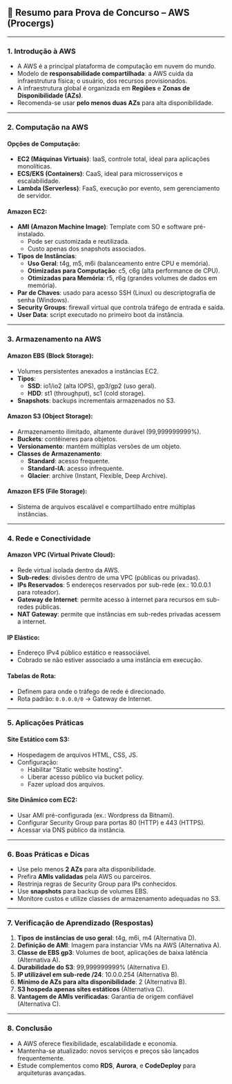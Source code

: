 
## 📘 Resumo para Prova de Concurso – AWS (Procergs)

---

### **1. Introdução à AWS**
- A AWS é a principal plataforma de computação em nuvem do mundo.
- Modelo de **responsabilidade compartilhada**: a AWS cuida da infraestrutura física; o usuário, dos recursos provisionados.
- A infraestrutura global é organizada em **Regiões** e **Zonas de Disponibilidade (AZs)**.
- Recomenda-se usar **pelo menos duas AZs** para alta disponibilidade.

---

### **2. Computação na AWS**

#### **Opções de Computação:**
- **EC2 (Máquinas Virtuais)**: IaaS, controle total, ideal para aplicações monolíticas.
- **ECS/EKS (Containers)**: CaaS, ideal para microsserviços e escalabilidade.
- **Lambda (Serverless)**: FaaS, execução por evento, sem gerenciamento de servidor.

#### **Amazon EC2:**
- **AMI (Amazon Machine Image)**: Template com SO e software pré-instalado.
  - Pode ser customizada e reutilizada.
  - Custo apenas dos snapshots associados.
- **Tipos de Instâncias**:
  - **Uso Geral**: t4g, m5, m6i (balanceamento entre CPU e memória).
  - **Otimizadas para Computação**: c5, c6g (alta performance de CPU).
  - **Otimizadas para Memória**: r5, r6g (grandes volumes de dados em memória).
- **Par de Chaves**: usado para acesso SSH (Linux) ou descriptografia de senha (Windows).
- **Security Groups**: firewall virtual que controla tráfego de entrada e saída.
- **User Data**: script executado no primeiro boot da instância.

---

### **3. Armazenamento na AWS**

#### **Amazon EBS (Block Storage):**
- Volumes persistentes anexados a instâncias EC2.
- **Tipos**:
  - **SSD**: io1/io2 (alta IOPS), gp3/gp2 (uso geral).
  - **HDD**: st1 (throughput), sc1 (cold storage).
- **Snapshots**: backups incrementais armazenados no S3.

#### **Amazon S3 (Object Storage):**
- Armazenamento ilimitado, altamente durável (99,999999999%).
- **Buckets**: contêineres para objetos.
- **Versionamento**: mantém múltiplas versões de um objeto.
- **Classes de Armazenamento**:
  - **Standard**: acesso frequente.
  - **Standard-IA**: acesso infrequente.
  - **Glacier**: archive (Instant, Flexible, Deep Archive).

#### **Amazon EFS (File Storage):**
- Sistema de arquivos escalável e compartilhado entre múltiplas instâncias.

---

### **4. Rede e Conectividade**

#### **Amazon VPC (Virtual Private Cloud):**
- Rede virtual isolada dentro da AWS.
- **Sub-redes**: divisões dentro de uma VPC (públicas ou privadas).
- **IPs Reservados**: 5 endereços reservados por sub-rede (ex.: 10.0.0.1 para roteador).
- **Gateway de Internet**: permite acesso à internet para recursos em sub-redes públicas.
- **NAT Gateway**: permite que instâncias em sub-redes privadas acessem a internet.

#### **IP Elástico:**
- Endereço IPv4 público estático e reassociável.
- Cobrado se não estiver associado a uma instância em execução.

#### **Tabelas de Rota:**
- Definem para onde o tráfego de rede é direcionado.
- Rota padrão: `0.0.0.0/0` → Gateway de Internet.

---

### **5. Aplicações Práticas**

#### **Site Estático com S3:**
- Hospedagem de arquivos HTML, CSS, JS.
- Configuração:
  - Habilitar "Static website hosting".
  - Liberar acesso público via bucket policy.
  - Fazer upload dos arquivos.

#### **Site Dinâmico com EC2:**
- Usar AMI pré-configurada (ex.: Wordpress da Bitnami).
- Configurar Security Group para portas 80 (HTTP) e 443 (HTTPS).
- Acessar via DNS público da instância.

---

### **6. Boas Práticas e Dicas**
- Use pelo menos **2 AZs** para alta disponibilidade.
- Prefira **AMIs validadas** pela AWS ou parceiros.
- Restrinja regras de Security Group para IPs conhecidos.
- Use **snapshots** para backup de volumes EBS.
- Monitore custos e utilize classes de armazenamento adequadas no S3.

---

### **7. Verificação de Aprendizado (Respostas)**
1. **Tipos de instâncias de uso geral**: t4g, m6i, m4 (Alternativa D).
2. **Definição de AMI**: Imagem para instanciar VMs na AWS (Alternativa A).
3. **Classe de EBS gp3**: Volumes de boot, aplicações de baixa latência (Alternativa A).
4. **Durabilidade do S3**: 99,999999999% (Alternativa E).
5. **IP utilizável em sub-rede /24**: 10.0.0.254 (Alternativa B).
6. **Mínimo de AZs para alta disponibilidade**: 2 (Alternativa B).
7. **S3 hospeda apenas sites estáticos** (Alternativa C).
8. **Vantagem de AMIs verificadas**: Garantia de origem confiável (Alternativa C).

---

### **8. Conclusão**
- A AWS oferece flexibilidade, escalabilidade e economia.
- Mantenha-se atualizado: novos serviços e preços são lançados frequentemente.
- Estude complementos como **RDS**, **Aurora**, e **CodeDeploy** para arquiteturas avançadas.

